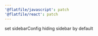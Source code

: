 ```yaml
---
'@flatfile/javascript': patch
'@flatfile/react': patch
---
```


set sidebarConfig hiding sidebar by default

